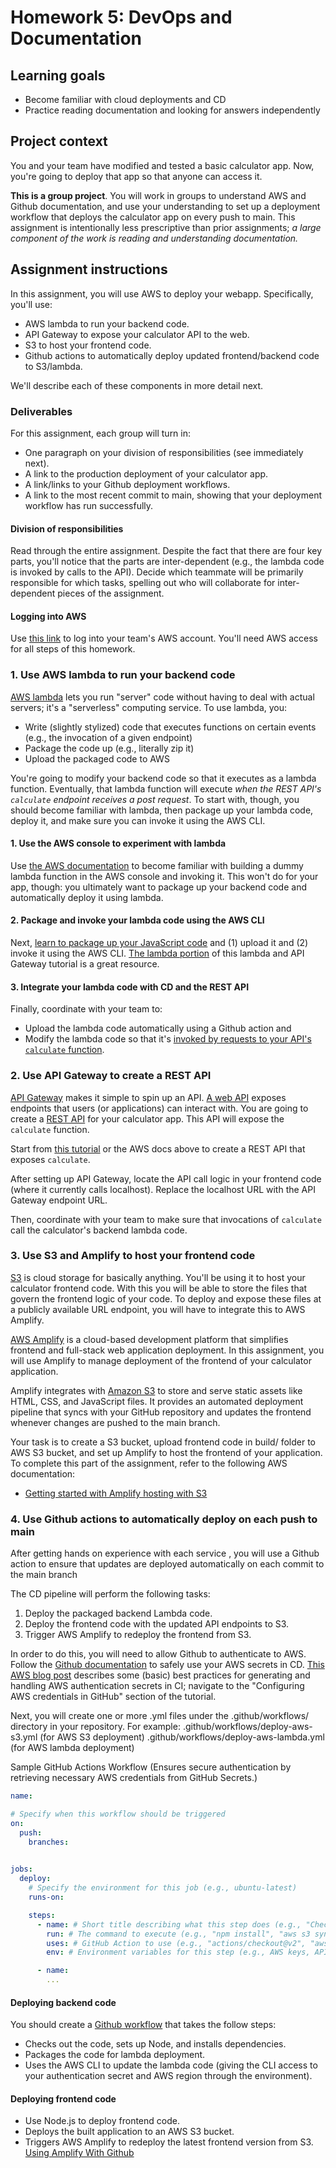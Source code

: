 # Homework 5: DevOps and Documentation

## Learning goals

- Become familiar with cloud deployments and CD
- Practice reading documentation and looking for answers independently

## Project context

You and your team have modified and tested a basic calculator app. Now, you're going to deploy that app so that anyone can access it.

**This is a group project**. You will work in groups to understand AWS and Github documentation, and use your understanding to set up a deployment workflow that deploys the calculator app on every push to main. This assignment is intentionally less prescriptive than prior assignments;
*a large component of the work is reading and understanding documentation.*


## Assignment instructions

In this assignment, you will use AWS to deploy your webapp. Specifically, you'll use:
- AWS lambda to run your backend code.
- API Gateway to expose your calculator API to the web.
- S3 to host your frontend code.
- Github actions to automatically deploy updated frontend/backend code to S3/lambda.

We'll describe each of these components in more detail next.

### Deliverables

For this assignment, each group will turn in:
- One paragraph on your division of responsibilities (see immediately next).
- A link to the production deployment of your calculator app.
- A link/links to your Github deployment workflows.
- A link to the most recent commit to main, showing that your deployment workflow has run successfully.

#### Division of responsibilities

Read through the entire assignment. Despite the fact that there are four key parts, you'll notice that the parts are inter-dependent (e.g., the lambda code is invoked by calls to the API). Decide which teammate will be primarily responsible for which tasks, spelling out who will collaborate for inter-dependent pieces of the assignment.

#### Logging into AWS

Use [this link](https://login.cmu.edu/idp/profile/SAML2/Unsolicited/SSO?providerId=urn:amazon:webservices) to log into your team's AWS account. You'll need AWS access for all steps of this homework.

### 1. Use AWS lambda to run your backend code

[AWS lambda](https://docs.aws.amazon.com/lambda/latest/dg/welcome.html)
lets you run "server" code without having to deal with actual servers;
it's a "serverless" computing service. To use lambda, you:
- Write (slightly stylized) code that executes functions on certain events (e.g., the invocation of a given endpoint)
- Package the code up (e.g., literally zip it)
- Upload the packaged code to AWS

You're going to modify your backend code so that it executes as a lambda function.
Eventually, that lambda function will execute *when the REST API's `calculate` endpoint receives a post request*.
To start with, though, you should become familiar with lambda, then package up your lambda code, deploy it, and make sure you can invoke it using the AWS CLI.

#### 1. Use the AWS console to experiment with lambda

Use [the AWS documentation](https://docs.aws.amazon.com/lambda/latest/dg/getting-started.html)
to become familiar with building a dummy lambda function in the AWS console and invoking it.
This won't do for your app, though: you ultimately want to package up your backend code and
automatically deploy it using lambda.

#### 2. Package and invoke your lambda code using the AWS CLI

Next, [learn to package up your JavaScript code](https://docs.aws.amazon.com/lambda/latest/dg/nodejs-package.html#nodejs-package-create-update)
and (1) upload it and (2) invoke it using the AWS CLI. [The lambda portion](https://docs.aws.amazon.com/lambda/latest/dg/services-apigateway-tutorial.html#services-apigateway-tutorial-function) of this lambda and API Gateway tutorial is a great resource.

#### 3. Integrate your lambda code with CD and the REST API

Finally, coordinate with your team to:
- Upload the lambda code automatically using a Github action and
- Modify the lambda code so that it's [invoked by requests to your API's `calculate` function](https://docs.aws.amazon.com/lambda/latest/dg/services-apigateway-tutorial.html#services-apigateway-tutorial-function).

### 2. Use API Gateway to create a REST API

[API Gateway](https://aws.amazon.com/api-gateway/) makes it simple to spin up an API.
[A web API](https://blog.postman.com/what-is-an-api-endpoint/) exposes endpoints that users (or applications) can interact with.
You are going to create a [REST API](https://www.redhat.com/en/topics/api/what-is-a-rest-api) for your calculator app.
This API will expose the `calculate` function.

Start from [this tutorial](https://docs.aws.amazon.com/lambda/latest/dg/services-apigateway-tutorial.html#services-apigateway-tutorial-api) or the AWS docs above to create a REST API that exposes `calculate`.

After setting up API Gateway, locate the API call logic in your frontend code (where it currently calls localhost). Replace the localhost URL with the API Gateway endpoint URL.

Then, coordinate with your team to make sure that invocations of `calculate` call the calculator's backend lambda code.

### 3. Use S3 and Amplify to host your frontend code

[S3](https://aws.amazon.com/s3/) is cloud storage for basically anything.
You'll be using it to host your calculator frontend code. With this you will be able to store the files that govern the frontend logic of your code. To deploy and expose these files at a publicly available URL endpoint, you will have to integrate this to AWS Amplify.

[AWS Amplify](https://aws.amazon.com/amplify/) is a cloud-based development platform that simplifies frontend and full-stack web application deployment. In this assignment, you will use Amplify to manage deployment of the frontend of your calculator application.

Amplify integrates with [Amazon S3](https://docs.aws.amazon.com/amplify/latest/userguide/hosting.html) to store and serve static assets like HTML, CSS, and JavaScript files. It provides an automated deployment pipeline that syncs with your GitHub repository and updates the frontend whenever changes are pushed to the main branch.

Your task is to create a S3 bucket, upload frontend code in build/ folder to AWS S3 bucket, and set up Amplify to host the frontend of your application. To complete this part of the assignment, refer to the following AWS documentation:
- [Getting started with Amplify hosting with S3](https://docs.aws.amazon.com/amplify/latest/userguide/deploy-website-from-s3.html)

### 4. Use Github actions to automatically deploy on each push to main

After getting hands on experience with each service , you will use a Github action to ensure that updates are deployed automatically on each commit to the main branch

The CD pipeline will perform the following tasks:
1. Deploy the packaged backend Lambda code.
2. Deploy the frontend code with the updated API endpoints to S3.
3. Trigger AWS Amplify to redeploy the frontend from S3.

In order to do this, you will need to allow Github to authenticate to AWS.
Follow the [Github documentation](https://docs.github.com/en/actions/security-for-github-actions/security-guides/using-secrets-in-github-actions) to safely use your AWS secrets in CD. [This AWS blog post](https://aws.amazon.com/blogs/compute/using-github-actions-to-deploy-serverless-applications/) describes some (basic) best practices for generating and handling AWS authentication secrets in CI; navigate to the "Configuring AWS credentials in GitHub" section of the tutorial.

Next, you will create one or more .yml files under the .github/workflows/ directory in your repository.
For example:
.github/workflows/deploy-aws-s3.yml (for AWS S3 deployment)
.github/workflows/deploy-aws-lambda.yml (for AWS lambda deployment)

Sample GitHub Actions Workflow (Ensures secure authentication by retrieving necessary AWS credentials from GitHub Secrets.)
```yaml
name: 

# Specify when this workflow should be triggered
on:
  push:
    branches:
      

jobs:
  deploy:
    # Specify the environment for this job (e.g., ubuntu-latest)
    runs-on: 

    steps:
      - name: # Short title describing what this step does (e.g., "Checkout Repository", "Build Frontend")
        run: # The command to execute (e.g., "npm install", "aws s3 sync")
        uses: # GitHub Action to use (e.g., "actions/checkout@v2", "aws-actions/configure-aws-credentials@v2")
        env: # Environment variables for this step (e.g., AWS keys, API URLs)

      - name:
        ...
```

#### Deploying backend code

You should create a [Github workflow](https://docs.github.com/en/actions/writing-workflows) that takes the follow steps:
- Checks out the code, sets up Node, and installs dependencies.
- Packages the code for lambda deployment.
- Uses the AWS CLI to update the lambda code (giving the CLI access to your authentication secret and AWS region through the environment).

#### Deploying frontend code
- Use Node.js to deploy frontend code.
- Deploys the built application to an AWS S3 bucket.
- Triggers AWS Amplify to redeploy the latest frontend version from S3. [Using Amplify With Github](https://docs.aws.amazon.com/amplify/latest/userguide/setting-up-GitHub-access.html)




